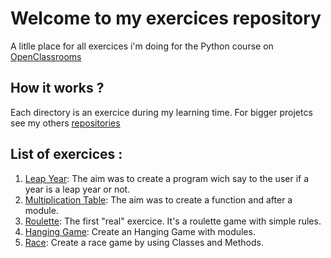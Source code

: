 # Welcome to my exercices repository
A litlle place for all exercices i'm doing for the Python course on [OpenClassrooms](https://openclassrooms.com/fr/courses/235344-apprenez-a-programmer-en-python)

## How it works ?
Each directory is an exercice during my learning time. For bigger projetcs see my others [repositories](https://github.com/GuillaumeOj?tab=repositories)

## List of exercices :
1. [Leap Year](LeapYear/):
	The aim was to create a program wich say to the user if a year is a leap year or not.
2. [Multiplication Table](TableMultipli/):
	The aim was to create a function and after a module.
3. [Roulette](Roulette/):
    The first "real" exercice. It's a roulette game with simple rules.
4. [Hanging Game](HangingGame/):
    Create an Hanging Game with modules.
5. [Race](Race/):
    Create a race game by using Classes and Methods.